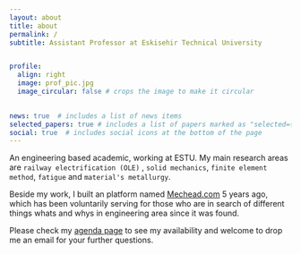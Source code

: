 ```yaml
---
layout: about
title: about
permalink: /
subtitle: Assistant Professor at Eskisehir Technical University


profile:
  align: right
  image: prof_pic.jpg
  image_circular: false # crops the image to make it circular
  

news: true  # includes a list of news items
selected_papers: true # includes a list of papers marked as "selected={true}"
social: true  # includes social icons at the bottom of the page
---
```


An engineering based academic, working at ESTU. My main research areas are `railway electrification (OLE)` , `solid mechanics`, `finite element method`, `fatigue` and `material's metallurgy`.

Beside my work, I built an platform named [Mechead.com](http://www.mechead.com) 5 years ago, which has been voluntarily serving for those who are in search of different things whats and whys in engineering area since it was found. 

Please check my [agenda page](/agenda) to see my availability and welcome to drop me an email for your further questions. 




